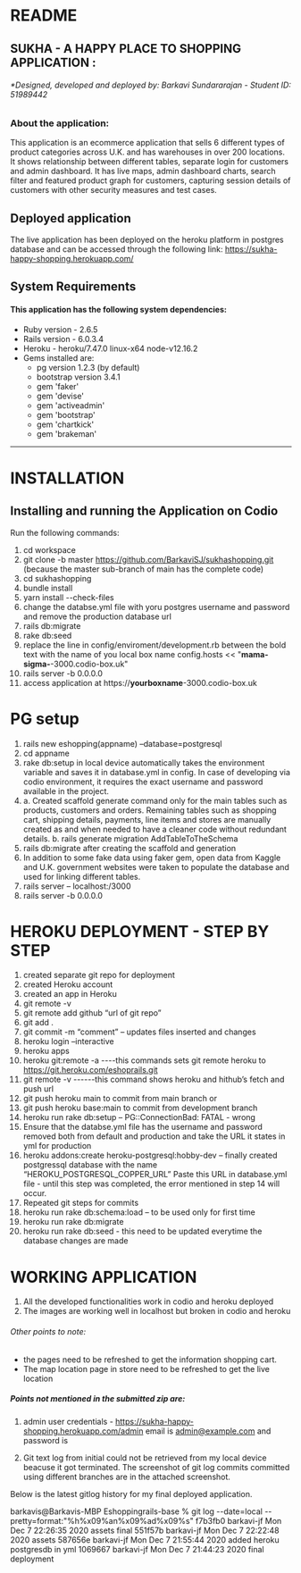 # README
## SUKHA - A HAPPY PLACE TO SHOPPING APPLICATION :
###### *Designed, developed and deployed by: Barkavi Sundararajan - Student ID: 51989442

### About the application:
This application is an ecommerce application that sells 6 different types of product categories across U.K. and has warehouses in over 200 locations. It shows  relationship between different tables, separate login for customers and admin dashboard. It has live maps, admin dashboard charts, search filter and featured product graph for customers, capturing session details of customers with other security measures and test cases.

## Deployed application
The live application has been deployed on the heroku platform in postgres database and can be accessed through the following link: https://sukha-happy-shopping.herokuapp.com/


## System Requirements 
#### This application has the following system dependencies:
* Ruby version  - 2.6.5
* Rails version  - 6.0.3.4
* Heroku - heroku/7.47.0 linux-x64 node-v12.16.2
* Gems installed are:
    - pg version 1.2.3 (by default)
    - bootstrap version 3.4.1
    - gem 'faker'
    - gem 'devise'
    - gem 'activeadmin'
    - gem 'bootstrap'
    - gem 'chartkick'
    - gem 'brakeman'

____

# INSTALLATION 
## Installing and running the Application on Codio
Run the following commands:

1. cd workspace
2. git clone -b master https://github.com/BarkaviSJ/sukhashopping.git (because the master sub-branch of main has the complete code)
3. cd sukhashopping
4. bundle install 
5. yarn install --check-files
6. change the databse.yml file with yoru postgres username and password and remove the production database url
6. rails db:migrate
7. rake db:seed
8. replace the line in config/enviroment/development.rb between the bold text with the name of you local box name 
   config.hosts << "**mama-sigma-**-3000.codio-box.uk"
9. rails server -b 0.0.0.0
10. access application at https://**yourboxname**-3000.codio-box.uk
# PG setup 

1.	rails new eshopping(appname) –database=postgresql
2.	cd appname
3.	rake db:setup in local device automatically takes the environment variable and saves it in database.yml in config. In case of developing via codio environment, it requires the exact username and password available in the project.
4.	a. Created scaffold generate command only for the main tables such as products, customers and orders. Remaining tables such as shopping cart, shipping details, payments, line items and stores are manually created as and when needed to have a cleaner code without redundant details.
b. rails generate migration AddTableToTheSchema 
5.	rails db:migrate after creating the scaffold and generation
6.	In addition to some fake data using faker gem, open data from Kaggle and U.K. government websites were taken to populate the database and used for linking different tables. 
7.	rails server – localhost:/3000
8.	rails server -b 0.0.0.0 


# HEROKU DEPLOYMENT - STEP BY STEP

1.	created separate git repo for deployment
2.	created Heroku account 
3.	created an app in Heroku
4.	git remote -v
5.	git remote add github “url of git repo”
6.	git add .
7.	git commit -m “comment” – updates files inserted and changes
8.	heroku login –interactive
9.	heroku apps <displays available apps>
10.	heroku git:remote -a <appname> ----this commands sets git remote heroku to https://git.heroku.com/eshoprails.git
11.	git remote -v ------this command shows heroku and hithub’s fetch and push url
12.	git push heroku main to commit from main branch or 
13.	git push heroku base:main to commit from development branch
14.	heroku run rake db:setup – PG::ConnectionBad: FATAL - wrong
15.	Ensure that the databse.yml file has the username and password removed both from default and production and take the URL it states in yml for production
16.	heroku addons:create heroku-postgresql:hobby-dev – finally created postgressql database with the name “HEROKU_POSTGRESQL_COPPER_URL” Paste this URL in database.yml file - until this step was completed, the error mentioned in step 14 will occur.
17.	Repeated git steps for commits
18.	heroku run rake db:schema:load – to be used only for first time
19.	heroku run rake db:migrate
20.	heroku run rake db:seed - this need to be updated everytime the database changes are made


# WORKING APPLICATION
1. All the developed functionalities work in codio and heroku deployed
2. The images are working well in localhost but broken in codio and heroku

###### Other points to note: 
* the pages need to be refreshed to get the information shopping cart.
* The map location page in store need to be refreshed to get the live location

##### Points not mentioned in the submitted zip are:
1. admin user credentials - https://sukha-happy-shopping.herokuapp.com/admin
email is admin@example.com and password is <password>

2. Git text log from initial could not be retrieved from my local device beacuse it got terminated. The screenshot of git log commits committed using different branches are in the attached screenshot.


Below is the latest gitlog history for my final deployed application.

barkavis@Barkavis-MBP Eshoppingrails-base % git log --date=local --pretty=format:"%h%x09%an%x09%ad%x09%s" 
f7b3fb0 barkavi-jf      Mon Dec 7 22:26:35 2020 assets final
551f57b barkavi-jf      Mon Dec 7 22:22:48 2020 assets
587656e barkavi-jf      Mon Dec 7 21:55:44 2020 added heroku postgresdb in yml
1069667 barkavi-jf      Mon Dec 7 21:44:23 2020 final deployment
